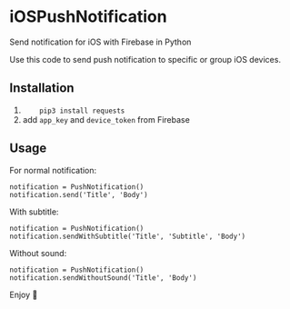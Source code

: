 
# iOSPushNotification
Send notification for iOS with Firebase in Python

Use this code to send push notification to specific or group iOS devices.

## Installation

 1. `    pip3 install requests`
 2.  add `app_key` and `device_token` from Firebase

## Usage
For normal notification:

    notification = PushNotification()
    notification.send('Title', 'Body')

With subtitle:

    notification = PushNotification()
    notification.sendWithSubtitle('Title', 'Subtitle', 'Body')

Without sound:

    notification = PushNotification()
    notification.sendWithoutSound('Title', 'Body')

Enjoy 🙂

